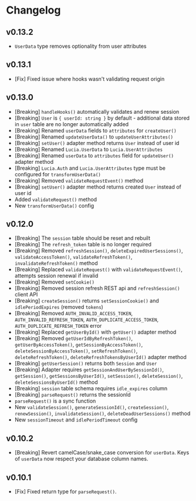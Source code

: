 # Changelog

## v0.13.2

-   `UserData` type removes optionality from user attributes

## v0.13.1

-   [Fix] Fixed issue where hooks wasn't validating request origin

## v0.13.0

-   [Breaking] `handleHooks()` automatically validates and renew session 
-   [Breaking] `User` is `{ userId: string }` by default - additional data stored in `user` table are no longer automatically added
-   [Breaking] Renamed `userData` fields to `attributes` for `createUser()`
-   [Breaking] Renamed `updateUserData()` to `updateUserAttributes()`
-   [Breaking] `setUser()` adapter method returns `User` instead of user id
-   [Breaking] Renamed `Lucia.UserData` to `Lucia.UserAttributes`
-   [Breaking] Renamed `userData` to `attributes` field for `updateUser()` adapter method
-   [Breaking] `Lucia.Auth` and `Lucia.UserAttributes` type must be configured for `transformUserData()`
-   [Breaking] Removed `validateRequestEvent()` method
-   [Breaking] `setUser()` adapter method returns created `User` instead of user id
-   Added `validateRequest()` method
-   New `transformUserData()` config

## v0.12.0

-   [Breaking] The `session` table should be reset and rebuilt
-   [Breaking] The `refresh_token` table is no longer required
-   [Breaking] Removed `refreshSession()`, `deleteExpiredUserSessions()`, `validateAccessToken()`, `validateRefreshToken()`, `invalidateRefreshToken()` method
-   [Breaking] Replaced `validateRequest()` with `validateRequestEvent()`, attempts session renewal if invalid
-   [Breaking] Removed `setCookie()`
-   [Breaking] Removed session refresh REST api and `refreshSession()` client API
-   [Breaking] `createSession()` returns `setSessionCookie()` and `idlePeriodExpires` (removed `tokens`)
-   [Breaking] Removed `AUTH_INVALID_ACCESS_TOKEN`, `AUTH_INVALID_REFRESH_TOKEN`, `AUTH_DUPLICATE_ACCESS_TOKEN`, `AUTH_DUPLICATE_REFRESH_TOKEN` error
-   [Breaking] Replaced `getUserById()` with `getUser()` adapter method
-   [Breaking] Removed `getUserIdByRefreshToken()`, `getUserByAccessToken()`, `getSessionByAccessToken()`, `deleteSessionByAccessToken()`, `setRefreshToken()`, `deleteRefreshToken()`, `deleteRefreshTokensByUserId()` adapter method
-   [Breaking] `getUserSession()` returns both `Session` and `User`
-   [Breaking] Adapter requires `getSessionAndUserBySessionId()`, `getSession()`, `getSessionsByUserId()`, `setSession()`, `deleteSession()`, `deleteSessionsByUserId()` method
-   [Breaking] `session` table schema requires `idle_expires` column
-   [Breaking] `parseRequest()` returns the sessionId
-   `parseRequest()` is a sync function
-   New `validateSession()`, `generateSessionId()`, `createSession()`, `renewSession()`, `invalidateSession()`, `deleteDeadUserSessions()` method
-   New `sessionTimeout` and `idlePeriodTimeout` config

## v0.10.2

-   [Breaking] Revert camelCase/snake_case conversion for `userData`. Keys of `userData` now respect your database column names.

## v0.10.1

-   [Fix] Fixed return type for `parseRequest()`.

